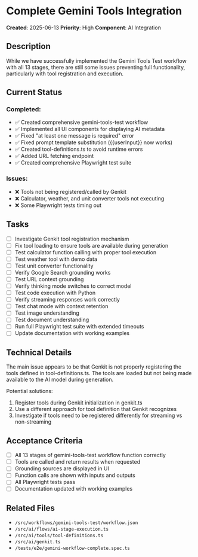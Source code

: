# Complete Gemini Tools Integration

**Created**: 2025-06-13
**Priority**: High
**Component**: AI Integration

## Description

While we have successfully implemented the Gemini Tools Test workflow with all 13 stages, there are still some issues preventing full functionality, particularly with tool registration and execution.

## Current Status

### Completed:
- ✅ Created comprehensive gemini-tools-test workflow
- ✅ Implemented all UI components for displaying AI metadata
- ✅ Fixed "at least one message is required" error
- ✅ Fixed prompt template substitution ({{userInput}} now works)
- ✅ Created tool-definitions.ts to avoid runtime errors
- ✅ Added URL fetching endpoint
- ✅ Created comprehensive Playwright test suite

### Issues:
- ❌ Tools not being registered/called by Genkit
- ❌ Calculator, weather, and unit converter tools not executing
- ❌ Some Playwright tests timing out

## Tasks

- [ ] Investigate Genkit tool registration mechanism
- [ ] Fix tool loading to ensure tools are available during generation
- [ ] Test calculator function calling with proper tool execution
- [ ] Test weather tool with demo data
- [ ] Test unit converter functionality
- [ ] Verify Google Search grounding works
- [ ] Test URL context grounding
- [ ] Verify thinking mode switches to correct model
- [ ] Test code execution with Python
- [ ] Verify streaming responses work correctly
- [ ] Test chat mode with context retention
- [ ] Test image understanding
- [ ] Test document understanding
- [ ] Run full Playwright test suite with extended timeouts
- [ ] Update documentation with working examples

## Technical Details

The main issue appears to be that Genkit is not properly registering the tools defined in tool-definitions.ts. The tools are loaded but not being made available to the AI model during generation.

Potential solutions:
1. Register tools during Genkit initialization in genkit.ts
2. Use a different approach for tool definition that Genkit recognizes
3. Investigate if tools need to be registered differently for streaming vs non-streaming

## Acceptance Criteria

- [ ] All 13 stages of gemini-tools-test workflow function correctly
- [ ] Tools are called and return results when requested
- [ ] Grounding sources are displayed in UI
- [ ] Function calls are shown with inputs and outputs
- [ ] All Playwright tests pass
- [ ] Documentation updated with working examples

## Related Files

- `/src/workflows/gemini-tools-test/workflow.json`
- `/src/ai/flows/ai-stage-execution.ts`
- `/src/ai/tools/tool-definitions.ts`
- `/src/ai/genkit.ts`
- `/tests/e2e/gemini-workflow-complete.spec.ts`